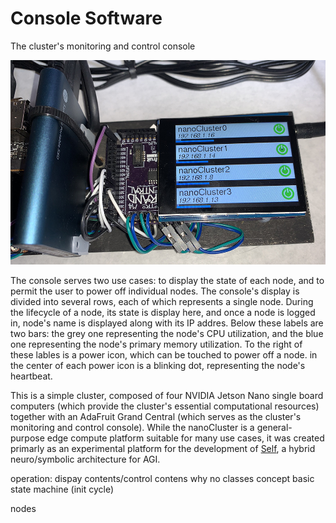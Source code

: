 # Console Software
The cluster's monitoring and control console

<img src="/Documentation/Images/console.jpg" alt="Console">

The console serves two use cases: to display the state of each node, and to permit the user to power off individual nodes. The console's display is divided into several rows, each of which represents a single node. During the lifecycle of a node, its state is display here, and once a node is logged in, node's name is displayed along with its IP addres. Below these labels are two bars: the grey one representing the node's CPU utilization, and the blue one representing the node's primary memory utilization. To the right of these lables is a power icon, which can be touched to power off a node. in the center of each power icon is a blinking dot, representing the node's heartbeat.

This is a simple cluster, composed of four NVIDIA Jetson Nano single board computers (which provide the cluster's essential computational resources) together with an AdaFruit Grand Central (which serves as the cluster's monitoring and control console). While the nanoCluster is a general-purpose edge compute platform suitable for many use cases, it was created primarly as an experimental platform for the development of <a href="https://github.com/booch-self/self">Self</a>, a hybrid neuro/symbolic architecture for AGI.

operation: dispay contents/control contens
why no classes
concept basic state machine (init cycle)

nodes
